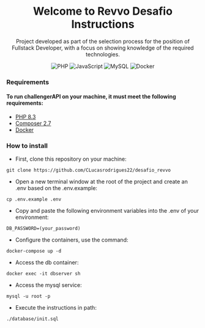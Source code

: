 
<h1 align='center'>
  Welcome to Revvo Desafio Instructions
</h1>

<p align='center'>
  Project developed as part of the selection process for the position of Fullstack Developer,
with a focus on showing knowledge of the required technologies.
</p>

<div align="center">

![PHP](https://img.shields.io/badge/php-%23777BB4.svg?style=for-the-badge&logo=php&logoColor=white)
![JavaScript](https://img.shields.io/badge/javascript-%23323330.svg?style=for-the-badge&logo=javascript&logoColor=%23F7DF1E)
![MySQL](https://img.shields.io/badge/mysql-4479A1.svg?style=for-the-badge&logo=mysql&logoColor=white)
![Docker](https://img.shields.io/badge/docker-%230db7ed.svg?style=for-the-badge&logo=docker&logoColor=white)

</div>

### Requirements

#### To run challengerAPI on your machine, it must meet the following requirements:


- [PHP 8.3](https://www.php.net/downloads)
- [Composer 2.7](https://getcomposer.org/download/)
- [Docker](https://www.docker.com/)

### How to install

- First, clone this repository on your machine:

```
git clone https://github.com/CLucasrodrigues22/desafio_revvo
```

- Open a new terminal window at the root of the project and create an .env based on the .env.example:

```
cp .env.example .env
```

- Copy and paste the following environment variables into the .env of your environment:

```
DB_PASSWORD=(your_password)
```

- Configure the containers, use the command:

```
docker-compose up -d
```

- Access the db container:

```
docker exec -it dbserver sh
```

- Access the mysql service:

```
mysql -u root -p 
```

- Execute the instructions in path:

```
./database/init.sql
```


